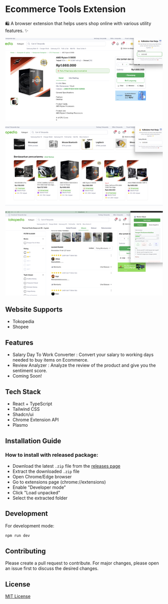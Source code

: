 # Ecommerce Tools Extension
🛍️ A browser extension that helps users shop online with various utility features. ✨

![Screenshot](./assets/screenshots/ss1.png)

![Screenshot](./assets/screenshots/ss2.png)

![Screenshot](./assets/screenshots/ss3.png)


## Website Supports

- Tokopedia
- Shopee

## Features

- Salary Day To Work Converter : Convert your salary to working days needed to buy items on Ecommerce.
- Review Analyzer : Analyze the review of the product and give you the sentiment score.
- Coming Soon!

## Tech Stack

- React + TypeScript
- Tailwind CSS
- Shadcn/ui
- Chrome Extension API
- Plasmo

## Installation Guide

### How to install with released package:
   - Download the latest `.zip` file from the [releases page](https://github.com/basstimam/ecommerce-tools/releases)
   - Extract the downloaded `.zip` file
   - Open Chrome/Edge browser
   - Go to extensions page (chrome://extensions)
   - Enable "Developer mode"
   - Click "Load unpacked"
   - Select the extracted folder


## Development

For development mode:
```bash
npm run dev
```


## Contributing

Please create a pull request to contribute. For major changes, please open an issue first to discuss the desired changes.

## License

[MIT License](LICENSE)
